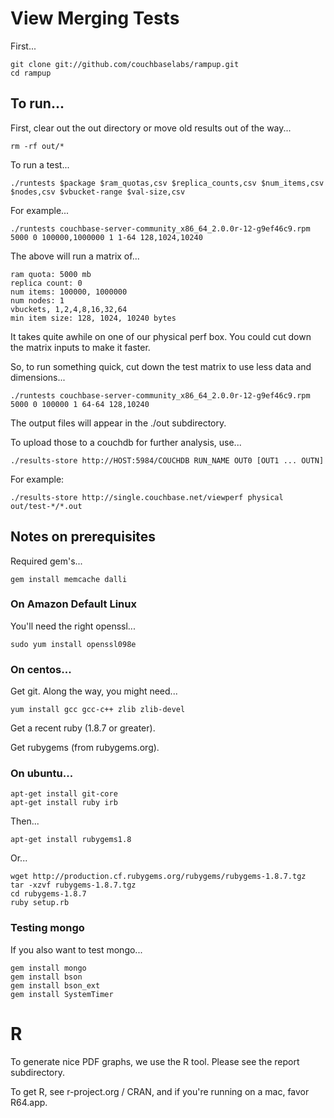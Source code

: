 # View Merging Tests

First...

    git clone git://github.com/couchbaselabs/rampup.git
    cd rampup

## To run...

First, clear out the out directory or move old results out of the way...

    rm -rf out/*

To run a test...

    ./runtests $package $ram_quotas,csv $replica_counts,csv $num_items,csv $nodes,csv $vbucket-range $val-size,csv

For example...

    ./runtests couchbase-server-community_x86_64_2.0.0r-12-g9ef46c9.rpm 5000 0 100000,1000000 1 1-64 128,1024,10240

The above will run a matrix of...

    ram quota: 5000 mb
    replica count: 0
    num items: 100000, 1000000
    num nodes: 1
    vbuckets, 1,2,4,8,16,32,64
    min item size: 128, 1024, 10240 bytes

It takes quite awhile on one of our physical perf box. You could cut
down the matrix inputs to make it faster.

So, to run something quick, cut down the test matrix to use less data
and dimensions...

    ./runtests couchbase-server-community_x86_64_2.0.0r-12-g9ef46c9.rpm 5000 0 100000 1 64-64 128,10240

The output files will appear in the ./out subdirectory.

To upload those to a couchdb for further analysis, use...

    ./results-store http://HOST:5984/COUCHDB RUN_NAME OUT0 [OUT1 ... OUTN]

For example:

    ./results-store http://single.couchbase.net/viewperf physical out/test-*/*.out

## Notes on prerequisites

Required gem's...

    gem install memcache dalli

### On Amazon Default Linux

You'll need the right openssl...

    sudo yum install openssl098e

### On centos...

Get git.  Along the way, you might need...

    yum install gcc gcc-c++ zlib zlib-devel

Get a recent ruby (1.8.7 or greater).

Get rubygems (from rubygems.org).

### On ubuntu...

    apt-get install git-core
    apt-get install ruby irb

Then...

    apt-get install rubygems1.8

Or...

    wget http://production.cf.rubygems.org/rubygems/rubygems-1.8.7.tgz
    tar -xzvf rubygems-1.8.7.tgz
    cd rubygems-1.8.7
    ruby setup.rb

### Testing mongo

If you also want to test mongo...

    gem install mongo
    gem install bson
    gem install bson_ext
    gem install SystemTimer

# R

To generate nice PDF graphs, we use the R tool.  Please see the report subdirectory.

To get R, see r-project.org / CRAN, and if you're running on a mac, favor R64.app.

